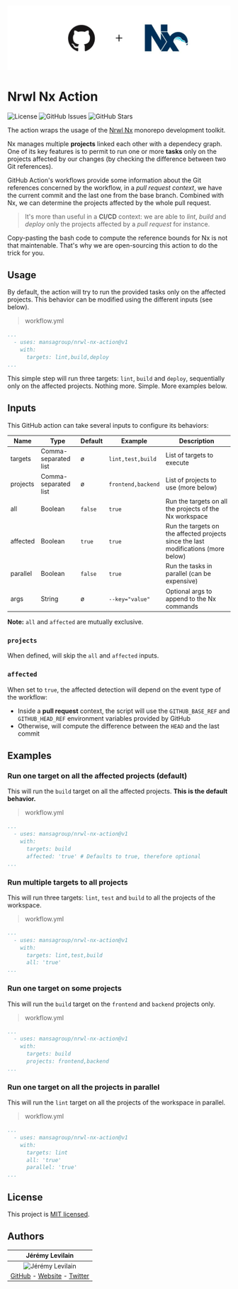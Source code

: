 ![Banner](.github/assets/banner-thin.png)

# Nrwl Nx Action


![License](https://img.shields.io/github/license/MansaGroup/nrwl-nx-action) ![GitHub Issues](https://img.shields.io/github/issues/mansagroup/nrwl-nx-action) ![GitHub Stars](https://img.shields.io/github/stars/MansaGroup/nrwl-nx-action)


The action wraps the usage of the [Nrwl Nx](https://nx.dev/) monorepo development toolkit.

Nx manages multiple **projects** linked each other with a dependecy graph. One of its key
features is to permit to run one or more **tasks** only on the projects affected by our
changes (by checking the difference between two Git references).

GitHub Action's workflows provide some information about the Git references concerned
by the workflow, in a *pull request context*, we have the current commit and the last
one from the base branch. Combined with Nx, we can determine the projects affected
by the whole pull request.

> It's more than useful in a **CI/CD** context: we are able to *lint*, *build* and *deploy*
> only the projects affected by a *pull request* for instance.

Copy-pasting the bash code to compute the reference bounds for Nx is not that
maintenable. That's why we are open-sourcing this action to do the trick for you.


## Usage


By default, the action will try to run the provided tasks only on the affected projects.
This behavior can be modified using the different inputs (see below).

> workflow.yml
```yaml
...
  - uses: mansagroup/nrwl-nx-action@v1
    with:
      targets: lint,build,deploy
...
```

This simple step will run three targets: `lint`, `build` and `deploy`, sequentially
only on the affected projects. Nothing more. Simple. More examples below.


## Inputs


This GitHub action can take several inputs to configure its behaviors:

|Name|Type|Default|Example|Description|
|---|---|---|---|---|
|targets|Comma-separated list|ø|`lint,test,build`|List of targets to execute|
|projects|Comma-separated list|ø|`frontend,backend`|List of projects to use (more below)|
|all|Boolean|`false`|`true`|Run the targets on all the projects of the Nx workspace|
|affected|Boolean|`true`|`true`|Run the targets on the affected projects since the last modifications (more below)|
|parallel|Boolean|`false`|`true`|Run the tasks in parallel (can be expensive)|
|args|String|ø|`--key="value"`|Optional args to append to the Nx commands|

**Note:** `all` and `affected` are mutually exclusive.


### `projects`


When defined, will skip the `all` and `affected` inputs.


### `affected`


When set to `true`, the affected detection will depend on the event type
of the workflow:

- Inside a **pull request** context, the script will use the
  `GITHUB_BASE_REF` and `GITHUB_HEAD_REF` environment variables provided
  by GitHub
- Otherwise, will compute the difference between the `HEAD` and the last
  commit


## Examples


### Run one target on all the affected projects (default)


This will run the `build` target on all the affected projects.
**This is the default behavior.**

> workflow.yml
```yaml
...
  - uses: mansagroup/nrwl-nx-action@v1
    with:
      targets: build
      affected: 'true' # Defaults to true, therefore optional
...
```


### Run multiple targets to all projects


This will run three targets: `lint`, `test` and `build` to all the
projects of the workspace.

> workflow.yml
```yaml
...
  - uses: mansagroup/nrwl-nx-action@v1
    with:
      targets: lint,test,build
      all: 'true'
...
```


### Run one target on some projects


This will run the `build` target on the `frontend` and `backend` projects
only.

> workflow.yml
```yaml
...
  - uses: mansagroup/nrwl-nx-action@v1
    with:
      targets: build
      projects: frontend,backend
...
```


### Run one target on all the projects in parallel


This will run the `lint` target on all the projects of the workspace
in parallel.

> workflow.yml
```yaml
...
  - uses: mansagroup/nrwl-nx-action@v1
    with:
      targets: lint
      all: 'true'
      parallel: 'true'
...
```


## License

This project is [MIT licensed](LICENSE.txt).

## Authors

| Jérémy Levilain |
| :-: |
| ![Jérémy Levilain](https://avatars2.githubusercontent.com/u/6763873?s=100&u=556a37811b42f5528fba0b224e321269c0d77c92&v=4) |
| [GitHub](https://github.com/iamblueslime) - [Website](https://jeremylvln.fr) - [Twitter](https://twitter.com/iamblueslime) |
